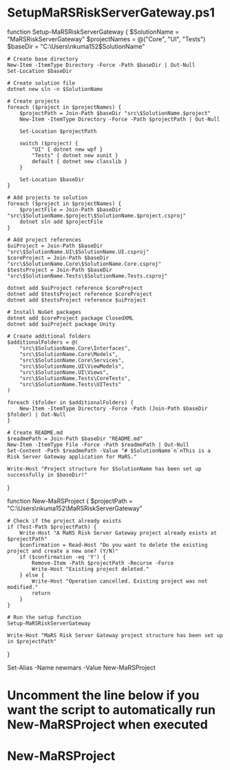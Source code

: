 # SetupMaRSRiskServerGateway.ps1

function Setup-MaRSRiskServerGateway {
    $SolutionName = "MaRSRiskServerGateway"
    $projectNames = @("Core", "UI", "Tests")
    $baseDir = "C:\Users\nkuma152\$SolutionName"

    # Create base directory
    New-Item -ItemType Directory -Force -Path $baseDir | Out-Null
    Set-Location $baseDir

    # Create solution file
    dotnet new sln -n $SolutionName

    # Create projects
    foreach ($project in $projectNames) {
        $projectPath = Join-Path $baseDir "src\$SolutionName.$project"
        New-Item -ItemType Directory -Force -Path $projectPath | Out-Null
        
        Set-Location $projectPath
        
        switch ($project) {
            "UI" { dotnet new wpf }
            "Tests" { dotnet new xunit }
            default { dotnet new classlib }
        }
        
        Set-Location $baseDir
    }

    # Add projects to solution
    foreach ($project in $projectNames) {
        $projectFile = Join-Path $baseDir "src\$SolutionName.$project\$SolutionName.$project.csproj"
        dotnet sln add $projectFile
    }

    # Add project references
    $uiProject = Join-Path $baseDir "src\$SolutionName.UI\$SolutionName.UI.csproj"
    $coreProject = Join-Path $baseDir "src\$SolutionName.Core\$SolutionName.Core.csproj"
    $testsProject = Join-Path $baseDir "src\$SolutionName.Tests\$SolutionName.Tests.csproj"

    dotnet add $uiProject reference $coreProject
    dotnet add $testsProject reference $coreProject
    dotnet add $testsProject reference $uiProject

    # Install NuGet packages
    dotnet add $coreProject package ClosedXML
    dotnet add $uiProject package Unity

    # Create additional folders
    $additionalFolders = @(
        "src\$SolutionName.Core\Interfaces",
        "src\$SolutionName.Core\Models",
        "src\$SolutionName.Core\Services",
        "src\$SolutionName.UI\ViewModels",
        "src\$SolutionName.UI\Views",
        "src\$SolutionName.Tests\CoreTests",
        "src\$SolutionName.Tests\UITests"
    )

    foreach ($folder in $additionalFolders) {
        New-Item -ItemType Directory -Force -Path (Join-Path $baseDir $folder) | Out-Null
    }

    # Create README.md
    $readmePath = Join-Path $baseDir "README.md"
    New-Item -ItemType File -Force -Path $readmePath | Out-Null
    Set-Content -Path $readmePath -Value "# $SolutionName`n`nThis is a Risk Server Gateway application for MaRS."

    Write-Host "Project structure for $SolutionName has been set up successfully in $baseDir!"
}

function New-MaRSProject {
    $projectPath = "C:\Users\nkuma152\MaRSRiskServerGateway"
    
    # Check if the project already exists
    if (Test-Path $projectPath) {
        Write-Host "A MaRS Risk Server Gateway project already exists at $projectPath"
        $confirmation = Read-Host "Do you want to delete the existing project and create a new one? (Y/N)"
        if ($confirmation -eq 'Y') {
            Remove-Item -Path $projectPath -Recurse -Force
            Write-Host "Existing project deleted."
        } else {
            Write-Host "Operation cancelled. Existing project was not modified."
            return
        }
    }
    
    # Run the setup function
    Setup-MaRSRiskServerGateway
    
    Write-Host "MaRS Risk Server Gateway project structure has been set up in $projectPath"
}

Set-Alias -Name newmars -Value New-MaRSProject

# Uncomment the line below if you want the script to automatically run New-MaRSProject when executed
# New-MaRSProject
